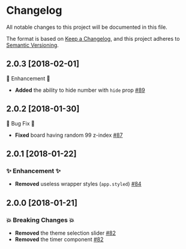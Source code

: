 # Changelog

All notable changes to this project will be documented in this file.

The format is based on [Keep a Changelog](https://keepachangelog.com/en/1.0.0/),
and this project adheres to [Semantic Versioning](https://semver.org/spec/v2.0.0.html).

## 2.0.3 [2018-02-01]

🦄 Enhancement 🦄

- **Added** the ability to hide number with `hide` prop [#89](https://github.com/EricTurf/react-sudoku/pull/89)

## 2.0.2 [2018-01-30]

🐛 Bug Fix 🐛

- **Fixed** board having random 99 z-index [#87](https://github.com/EricTurf/react-sudoku/pull/87)

## 2.0.1 [2018-01-22]

### ✨ Enhancement ✨

- **Removed** useless wrapper styles (`app.styled`) [#84](https://github.com/EricTurf/react-sudoku/pull/84)

## 2.0.0 [2018-01-21]

### 💥 Breaking Changes 💥

- **Removed** the theme selection slider [#82](https://github.com/EricTurf/react-sudoku/pull/82)
- **Removed** the timer component [#82](https://github.com/EricTurf/react-sudoku/pull/82)
